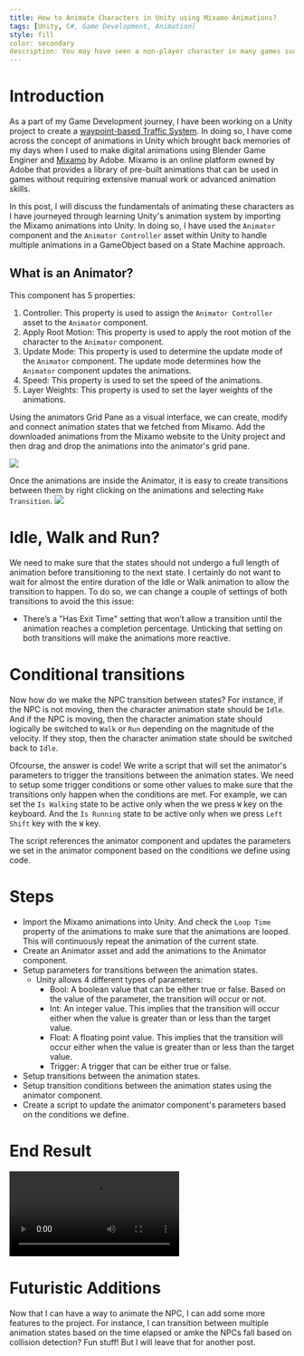 ```yaml
---
title: How to Animate Characters in Unity using Mixamo Animations?
tags: [Unity, C#, Game Development, Animation]
style: fill
color: secondary
description: You may have seen a non-player character in many games such as Grand Theft Auto or Assassin's Creed. In these games, the non-player character (NPC) is controlled by an animator! As these NPCs move around the game world, they undergo state changes, which are represented by animations!
---
```


# Introduction

As a part of my Game Development journey, I have been working on a Unity project to create a [waypoint-based Traffic System](https://github.com/vishalgattani/unity-traffic-system/). In doing so, I have come across the concept of animations in Unity which brought back memories of my days when I used to make digital animations using Blender Game Enginer and [Mixamo](https://www.mixamo.com/) by Adobe. Mixamo is an online platform owned by Adobe that provides a library of pre-built animations that can be used in games without requiring extensive manual work or advanced animation skills. 

In this post, I will discuss the fundamentals of animating these characters as I have journeyed through learning Unity's animation system by importing the Mixamo animations into Unity. In doing so, I have used the `Animator` component and the `Animator Controller` asset within Unity to handle multiple animations in a GameObject based on a State Machine approach.


## What is an Animator?

This component has 5 properties:

1. Controller: This property is used to assign the `Animator Controller` asset to the `Animator` component.
2. Apply Root Motion: This property is used to apply the root motion of the character to the `Animator` component.
3. Update Mode: This property is used to determine the update mode of the `Animator` component. The update mode determines how the `Animator` component updates the animations.
4. Speed: This property is used to set the speed of the animations.
5. Layer Weights: This property is used to set the layer weights of the animations.

Using the animators Grid Pane as a visual interface, we can create, modify and connect animation states that we fetched from Mixamo. Add the downloaded animations from the Mixamo website to the Unity project and then drag and drop the animations into the animator's grid pane.

![](https://miro.medium.com/v2/resize:fit:640/format:webp/1*LTOiZ25Tpmo1Nwvu2Ia1fA.png)

Once the animations are inside the Animator, it is easy to create transitions between them by right clicking on the animations and selecting `Make Transition`.
![](https://miro.medium.com/v2/resize:fit:720/format:webp/1*vJHp1u_M5nZOPWYUqeRHnA.gif)

# Idle, Walk and Run? 

We need to make sure that the states should not undergo a full length of animation before transitioning to the next state. I certainly do not want to wait for almost the entire duration of the Idle or Walk animation to allow the transition to happen. To do so, we can change a couple of settings of both transitions to avoid the this issue:
- There’s a "Has Exit Time" setting that won’t allow a transition until the animation reaches a completion percentage. Unticking that setting on both transitions will make the animations more reactive.


# Conditional transitions

Now how do we make the NPC transition between states? For instance, if the NPC is not moving, then the character animation state should be `Idle`. And if the NPC is moving, then the character animation state should logically be switched to `Walk` or `Run` depending on the magnitude of the velocity. If they stop, then the character animation state should be switched back to `Idle`.

Ofcourse, the answer is code! We write a script that will set the animator's parameters to trigger the transitions between the animation states. We need to setup some trigger conditions or some other values to make sure that the transitions only happen when the conditions are met. For example, we can set the `Is Walking` state to be active only when the we press `W` key on the keyboard. And the `Is Running` state to be active only when we press `Left Shift` key with the `W` key.

The script references the animator component and updates the parameters we set in the animator component based on the conditions we define using code.

# Steps

- Import the Mixamo animations into Unity. And check the `Loop Time` property of the animations to make sure that the animations are looped. This will continuously repeat the animation of the current state.
- Create an Animator asset and add the animations to the Animator component.
- Setup parameters for transitions between the animation states.
    - Unity allows 4 different types of parameters:
        - Bool: A boolean value that can be either true or false. Based on the value of the parameter, the transition will occur or not.
        - Int: An integer value. This implies that the transition will occur either when the value is greater than or less than the target value.
        - Float: A floating point value. This implies that the transition will occur either when the value is greater than or less than the target value.
        - Trigger: A trigger that can be either true or false.
- Setup transitions between the animation states.
- Setup transition conditions between the animation states using the animator component.
- Create a script to update the animator component's parameters based on the conditions we define.

# End Result

<video src="https://github.com/user-attachments/assets/19538267-e845-446d-9949-5fb58b3a29d3" controls="controls" style="max-width: 730px;"></video>

# Futuristic Additions

Now that I can have a way to animate the NPC, I can add some more features to the project. For instance, I can transition between multiple animation states based on the time elapsed or amke the NPCs fall based on collision detection? Fun stuff! But I will leave that for another post.



